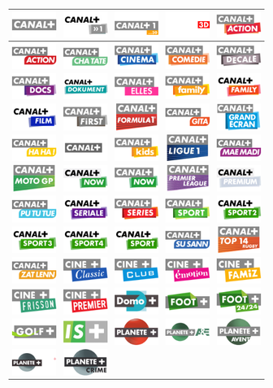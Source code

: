 | ![](https://raw.githubusercontent.com/RevGear/logo/master/Networks/CanalPlus/CanalPlus.png) | ![](https://raw.githubusercontent.com/RevGear/logo/master/Networks/CanalPlus/CanalPlus1.png) | ![](https://raw.githubusercontent.com/RevGear/logo/master/Networks/CanalPlus/canalplus130.png) | ![](https://raw.githubusercontent.com/RevGear/logo/master/Networks/CanalPlus/canalplus3d.png) | ![](https://raw.githubusercontent.com/RevGear/logo/master/Networks/CanalPlus/CanalPlusAction.png) | 
|:---:|:---:|:---:|:---:|:---:| 
| ![](https://raw.githubusercontent.com/RevGear/logo/master/Networks/CanalPlus/CanalPlusAction_1.png) | ![](https://raw.githubusercontent.com/RevGear/logo/master/Networks/CanalPlus/CanalPlusChatate.png) | ![](https://raw.githubusercontent.com/RevGear/logo/master/Networks/CanalPlus/CanalPlusCinema.png) | ![](https://raw.githubusercontent.com/RevGear/logo/master/Networks/CanalPlus/CanalPlusComedie.png) | ![](https://raw.githubusercontent.com/RevGear/logo/master/Networks/CanalPlus/CanalPlusDecale.png) | 
| ![](https://raw.githubusercontent.com/RevGear/logo/master/Networks/CanalPlus/CanalPlusDocs.png) | ![](https://raw.githubusercontent.com/RevGear/logo/master/Networks/CanalPlus/CanalPlusDokument.png) | ![](https://raw.githubusercontent.com/RevGear/logo/master/Networks/CanalPlus/CanalPlusElles.png) | ![](https://raw.githubusercontent.com/RevGear/logo/master/Networks/CanalPlus/CanalPlusFamily.png) | ![](https://raw.githubusercontent.com/RevGear/logo/master/Networks/CanalPlus/CanalPlusFamily_1.png) | 
| ![](https://raw.githubusercontent.com/RevGear/logo/master/Networks/CanalPlus/CanalPlusFilm.png) | ![](https://raw.githubusercontent.com/RevGear/logo/master/Networks/CanalPlus/CanalPlusFirst.png) | ![](https://raw.githubusercontent.com/RevGear/logo/master/Networks/CanalPlus/CanalPlusFormula1.png) | ![](https://raw.githubusercontent.com/RevGear/logo/master/Networks/CanalPlus/CanalPlusGita.png) | ![](https://raw.githubusercontent.com/RevGear/logo/master/Networks/CanalPlus/CanalPlusGrandEcran.png) | 
| ![](https://raw.githubusercontent.com/RevGear/logo/master/Networks/CanalPlus/CanalPlusHaHa.png) | ![](https://raw.githubusercontent.com/RevGear/logo/master/Networks/CanalPlus/CanalPlusHD.png) | ![](https://raw.githubusercontent.com/RevGear/logo/master/Networks/CanalPlus/CanalPlusKids.png) | ![](https://raw.githubusercontent.com/RevGear/logo/master/Networks/CanalPlus/CanalPlusLigue1.png) | ![](https://raw.githubusercontent.com/RevGear/logo/master/Networks/CanalPlus/CanalPlusMaeMadi.png) | 
| ![](https://raw.githubusercontent.com/RevGear/logo/master/Networks/CanalPlus/CanalPlusMotoGP.png) | ![](https://raw.githubusercontent.com/RevGear/logo/master/Networks/CanalPlus/CanalPlusNow.png) | ![](https://raw.githubusercontent.com/RevGear/logo/master/Networks/CanalPlus/CanalPlusNow_1.png) | ![](https://raw.githubusercontent.com/RevGear/logo/master/Networks/CanalPlus/CanalPlusPremierLeague.png) | ![](https://raw.githubusercontent.com/RevGear/logo/master/Networks/CanalPlus/CanalPlusPremium.png) | 
| ![](https://raw.githubusercontent.com/RevGear/logo/master/Networks/CanalPlus/CanalPlusPuTuTue.png) | ![](https://raw.githubusercontent.com/RevGear/logo/master/Networks/CanalPlus/CanalPlusSeriale.png) | ![](https://raw.githubusercontent.com/RevGear/logo/master/Networks/CanalPlus/CanalPlusSeries.png) | ![](https://raw.githubusercontent.com/RevGear/logo/master/Networks/CanalPlus/CanalPlusSport.png) | ![](https://raw.githubusercontent.com/RevGear/logo/master/Networks/CanalPlus/CanalPlusSport2.png) | 
| ![](https://raw.githubusercontent.com/RevGear/logo/master/Networks/CanalPlus/CanalPlusSport3.png) | ![](https://raw.githubusercontent.com/RevGear/logo/master/Networks/CanalPlus/CanalPlusSport4.png) | ![](https://raw.githubusercontent.com/RevGear/logo/master/Networks/CanalPlus/CanalPlusSport_1.png) | ![](https://raw.githubusercontent.com/RevGear/logo/master/Networks/CanalPlus/CanalPlusSuSann.png) | ![](https://raw.githubusercontent.com/RevGear/logo/master/Networks/CanalPlus/CanalPlusTop14.png) | 
| ![](https://raw.githubusercontent.com/RevGear/logo/master/Networks/CanalPlus/CanalPlusZatLenn.png) | ![](https://raw.githubusercontent.com/RevGear/logo/master/Networks/CanalPlus/CinePlusClassic.png) | ![](https://raw.githubusercontent.com/RevGear/logo/master/Networks/CanalPlus/CinePlusClub.png) | ![](https://raw.githubusercontent.com/RevGear/logo/master/Networks/CanalPlus/CinePlusEmotion.png) | ![](https://raw.githubusercontent.com/RevGear/logo/master/Networks/CanalPlus/CinePlusFamiz.png) | 
| ![](https://raw.githubusercontent.com/RevGear/logo/master/Networks/CanalPlus/CinePlusFrisson.png) | ![](https://raw.githubusercontent.com/RevGear/logo/master/Networks/CanalPlus/CinePlusPremier.png) | ![](https://raw.githubusercontent.com/RevGear/logo/master/Networks/CanalPlus/domoplus.png) | ![](https://raw.githubusercontent.com/RevGear/logo/master/Networks/CanalPlus/FootPlus.png) | ![](https://raw.githubusercontent.com/RevGear/logo/master/Networks/CanalPlus/FootPlus2424.png) | 
| ![](https://raw.githubusercontent.com/RevGear/logo/master/Networks/CanalPlus/GolfPlus.png) | ![](https://raw.githubusercontent.com/RevGear/logo/master/Networks/CanalPlus/InfosportPlus.png) | ![](https://raw.githubusercontent.com/RevGear/logo/master/Networks/CanalPlus/PlanetePlus.png) | ![](https://raw.githubusercontent.com/RevGear/logo/master/Networks/CanalPlus/PlanetePlusAE.png) | ![](https://raw.githubusercontent.com/RevGear/logo/master/Networks/CanalPlus/PlanetePlusAventure.png) | 
| ![](https://raw.githubusercontent.com/RevGear/logo/master/Networks/CanalPlus/PlanetePlusCI.png) | ![](https://raw.githubusercontent.com/RevGear/logo/master/Networks/CanalPlus/PlanetePlusCrime.png)  | 
